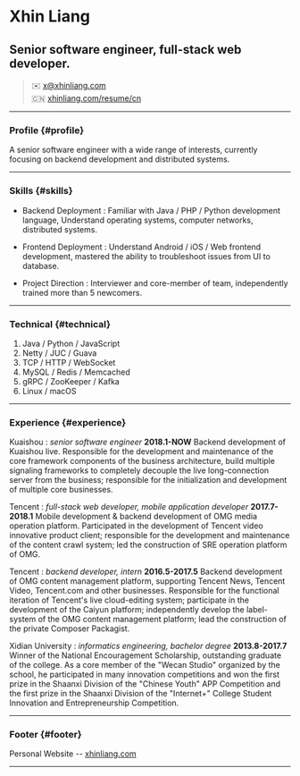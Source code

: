 # Xhin Liang
## Senior software engineer, full-stack web developer.

> ✉️ <x@xhinliang.com>  
> 🇨🇳 [xhinliang.com/resume/cn](/resume/cn)

------

### Profile {#profile}

A senior software engineer with a wide range of interests, currently focusing on backend development and distributed systems.

------

### Skills {#skills}

* Backend Deployment
  : Familiar with Java / PHP / Python development language, Understand operating systems, computer networks, distributed systems.

* Frontend Deployment
  : Understand Android / iOS / Web frontend development, mastered the ability to troubleshoot issues from UI to database.

* Project Direction
  : Interviewer and core-member of team, independently trained more than 5 newcomers.

-------

### Technical {#technical}

1. Java / Python / JavaScript
2. Netty / JUC / Guava
3. TCP / HTTP / WebSocket
4. MySQL / Redis / Memcached
5. gRPC / ZooKeeper / Kafka
6. Linux / macOS

------

### Experience {#experience}

Kuaishou
: *senior software engineer*
  __2018.1-NOW__
  Backend development of Kuaishou live. Responsible for the development and maintenance of the core framework components of the business architecture, build multiple signaling frameworks to completely decouple the live long-connection server from the business; responsible for the initialization and development of multiple core businesses.

Tencent
: *full-stack web developer, mobile application developer*
  __2017.7-2018.1__
  Mobile development & backend development of OMG media operation platform. Participated in the development of Tencent video innovative product client; responsible for the development and maintenance of the content crawl system; led the construction of SRE operation platform of OMG.

Tencent
: *backend developer, intern*
  __2016.5-2017.5__
  Backend development of OMG content management platform, supporting Tencent News, Tencent Video, Tencent.com and other businesses. Responsible for the functional iteration of Tencent's live cloud-editing system; participate in the development of the Caiyun platform; independently develop the label-system of the OMG content management platform; lead the construction of the private Composer Packagist.

Xidian University
: *informatics engineering, bachelor degree*
  __2013.8-2017.7__
  Winner of the National Encouragement Scholarship, outstanding graduate of the college. As a core member of the "Wecan Studio" organized by the school, he participated in many innovation competitions and won the first prize in the Shaanxi Division of the "Chinese Youth" APP Competition and the first prize in the Shaanxi Division of the "Internet+" College Student Innovation and Entrepreneurship Competition.

------

### Footer {#footer}

Personal Website -- [xhinliang.com](https://xhinliang.com)

------
